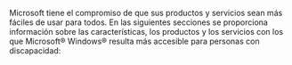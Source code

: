<Token xmlns:xlink="http://www.w3.org/1999/xlink">Microsoft tiene el compromiso de que sus productos y servicios sean más fáciles de usar para todos. En las siguientes secciones se proporciona información sobre las características, los productos y los servicios con los que Microsoft® Windows® resulta más accesible para personas con discapacidad:</Token>

<!--HONumber=Jun16_HO4-->


